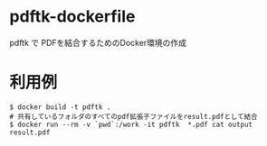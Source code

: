 # pdftk-dockerfile
pdftk で PDFを結合するためのDocker環境の作成

# 利用例

```
$ docker build -t pdftk .
# 共有しているフォルダのすべてのpdf拡張子ファイルをresult.pdfとして結合
$ docker run --rm -v `pwd`:/work -it pdftk  *.pdf cat output result.pdf
```

